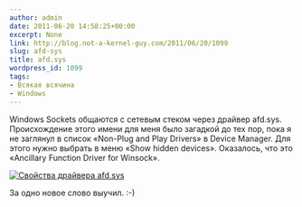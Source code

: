 ```yaml
---
author: admin
date: 2011-06-20 14:58:25+00:00
excerpt: None
link: http://blog.not-a-kernel-guy.com/2011/06/20/1099
slug: afd-sys
title: afd.sys
wordpress_id: 1099
tags:
- Всякая всячина
- Windows
---
```


Windows Sockets общаются с сетевым стеком через драйвер afd.sys. Происхождение этого имени для меня было загадкой до тех пор, пока я не заглянул в список «Non-Plug and Play Drivers» в Device Manager. Для этого нужно выбрать в меню «Show hidden devices». Оказалось, что это «Ancillary Function Driver for Winsock». 

[![Свойства драйвера afd.sys](/2011/06/afd_properties1.png)](/2011/06/afd_properties1.png)

За одно новое слово выучил. :-)
